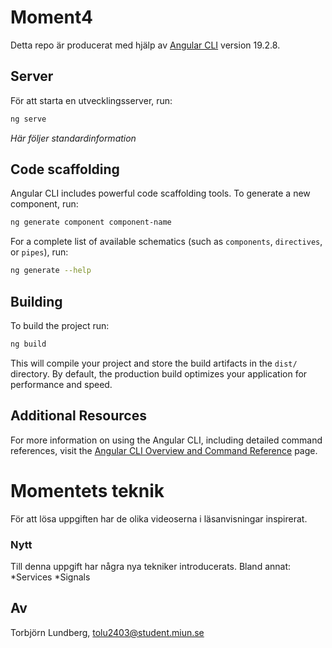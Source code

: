 # Moment4

Detta repo är producerat med hjälp av [Angular CLI](https://github.com/angular/angular-cli) version 19.2.8.

## Server

För att starta en utvecklingsserver, run:

```bash
ng serve
```

*Här följer standardinformation*
## Code scaffolding

Angular CLI includes powerful code scaffolding tools. To generate a new component, run:

```bash
ng generate component component-name
```

For a complete list of available schematics (such as `components`, `directives`, or `pipes`), run:

```bash
ng generate --help
```

## Building

To build the project run:

```bash
ng build
```

This will compile your project and store the build artifacts in the `dist/` directory. By default, the production build optimizes your application for performance and speed.  

## Additional Resources

For more information on using the Angular CLI, including detailed command references, visit the [Angular CLI Overview and Command Reference](https://angular.dev/tools/cli) page.

# Momentets teknik
För att lösa uppgiften har de olika videoserna i läsanvisningar inspirerat.

### Nytt 

Till denna uppgift har några nya tekniker introducerats. Bland annat:  
*Services
*Signals

## Av
Torbjörn Lundberg,  tolu2403@student.miun.se 

